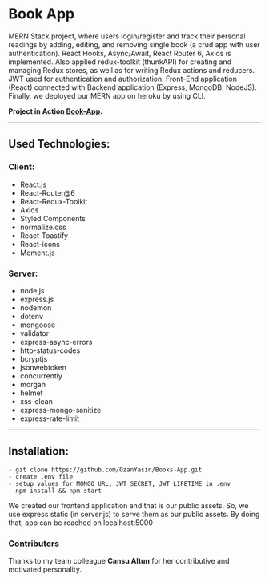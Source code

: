 # Book App

MERN Stack project, where users login/register and track their personal readings by adding, editing, and removing single book (a crud app with user authentication). React Hooks, Async/Await, React Router 6, Axios is implemented. Also applied redux-toolkit (thunkAPI) for creating and managing Redux stores, as well as for writing Redux actions and reducers. JWT used for authentication and authorization. Front-End application (React) connected with Backend application (Express, MongoDB, NodeJS). Finally, we deployed our MERN app on heroku by using CLI.



**Project in Action [Book-App](https://book-app-v1.herokuapp.com).**

---

## Used Technologies:
  ### Client:
  - React.js
  - React-Router@6 
  - React-Redux-Toolkit
  - Axios
  - Styled Components
  - normalize.css 
  - React-Toastify
  - React-icons 
  - Moment.js
  ### Server:
  - node.js
  - express.js
  - nodemon
  - dotenv
  - mongoose
  - validator
  - express-async-errors
  - http-status-codes
  - bcryptjs
  - jsonwebtoken
  - concurrently
  - morgan
  - helmet
  - xss-clean
  - express-mongo-sanitize
  - express-rate-limit

---

## Installation:

```
- git clone https://github.com/OzanYasin/Books-App.git
- create .env file
- setup values for MONGO_URL, JWT_SECRET, JWT_LIFETIME in .env
- npm install && npm start
```

We created our frontend application and that is our public assets. So, we use express static (in server.js) to serve them as our public assets. 
By doing that, app can be reached on localhost:5000

### Contributers

Thanks to my team colleague **Cansu Altun** for her contributive and motivated personality. 
